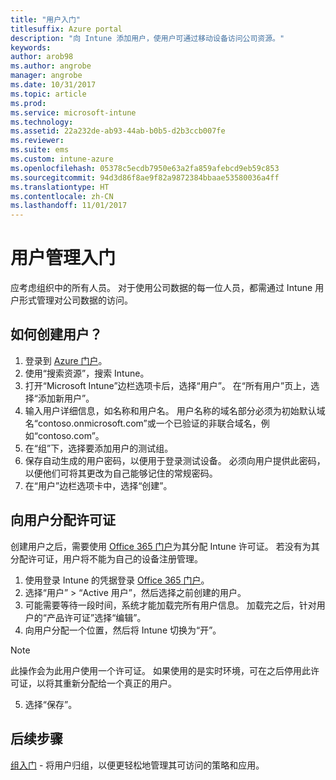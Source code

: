 ```yaml
---
title: "用户入门"
titlesuffix: Azure portal
description: "向 Intune 添加用户，使用户可通过移动设备访问公司资源。"
keywords: 
author: arob98
ms.author: angrobe
manager: angrobe
ms.date: 10/31/2017
ms.topic: article
ms.prod: 
ms.service: microsoft-intune
ms.technology: 
ms.assetid: 22a232de-ab93-44ab-b0b5-d2b3ccb007fe
ms.reviewer: 
ms.suite: ems
ms.custom: intune-azure
ms.openlocfilehash: 05378c5ecdb7950e63a2fa859afebcd9eb59c853
ms.sourcegitcommit: 94d3d86f8ae9f82a9872384bbaae53580036a4ff
ms.translationtype: HT
ms.contentlocale: zh-CN
ms.lasthandoff: 11/01/2017
---
```

# <a name="get-started-with-managing-users"></a>用户管理入门

应考虑组织中的所有人员。 对于使用公司数据的每一位人员，都需通过 Intune 用户形式管理对公司数据的访问。

## <a name="how-do-i-create-a-user"></a>如何创建用户？

1. 登录到 [Azure 门户](https://portal.azure.com)。
2. 使用“搜索资源”，搜索 Intune。
3. 打开“Microsoft Intune”边栏选项卡后，选择“用户”。 在“所有用户”页上，选择“添加新用户”。
4. 输入用户详细信息，如名称和用户名。 用户名称的域名部分必须为初始默认域名“contoso.onmicrosoft.com”或一个已验证的非联合域名，例如“contoso.com”。
5. 在“组”下，选择要添加用户的测试组。
6. 保存自动生成的用户密码，以便用于登录测试设备。 必须向用户提供此密码，以便他们可将其更改为自己能够记住的常规密码。
7. 在“用户”边栏选项卡中，选择“创建”。

## <a name="assigning-licenses-to-users"></a>向用户分配许可证

创建用户之后，需要使用 [Office 365 门户](http://go.microsoft.com/fwlink/p/?LinkId=698854)为其分配 Intune 许可证。 若没有为其分配许可证，用户将不能为自己的设备注册管理。

1. 使用登录 Intune 的凭据登录 [Office 365 门户](http://go.microsoft.com/fwlink/p/?LinkId=698854)。
2. 选择“用户” > “Active 用户”，然后选择之前创建的用户。
3. 可能需要等待一段时间，系统才能加载完所有用户信息。 加载完之后，针对用户的“产品许可证”选择“编辑”。
4. 向用户分配一个位置，然后将 Intune 切换为“开”。

 > [!NOTE]
 > 此操作会为此用户使用一个许可证。 如果使用的是实时环境，可在之后停用此许可证，以将其重新分配给一个真正的用户。

5. 选择“保存”。

## <a name="next-steps"></a>后续步骤

[组入门](get-started-groups.md) - 将用户归组，以便更轻松地管理其可访问的策略和应用。
